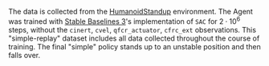 The data is collected from the [HumanoidStandup](https://gymnasium.farama.org/environments/mujoco/humanoid_standup/) environment. The Agent was trained with [Stable Baselines 3](https://stable-baselines3.readthedocs.io/en/master/)'s implementation of `SAC` for $2 \cdot 10^6$ steps, without the `cinert`, `cvel`, `qfcr_actuator`, `cfrc_ext` observations. This "simple-replay" dataset includes all data collected throughout the course of training. The final "simple" policy stands up to an unstable position and then falls over.
